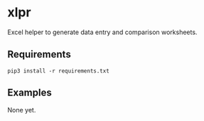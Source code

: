 # xlpr

Excel helper to generate data entry and comparison worksheets.

## Requirements

    pip3 install -r requirements.txt

## Examples

None yet.
